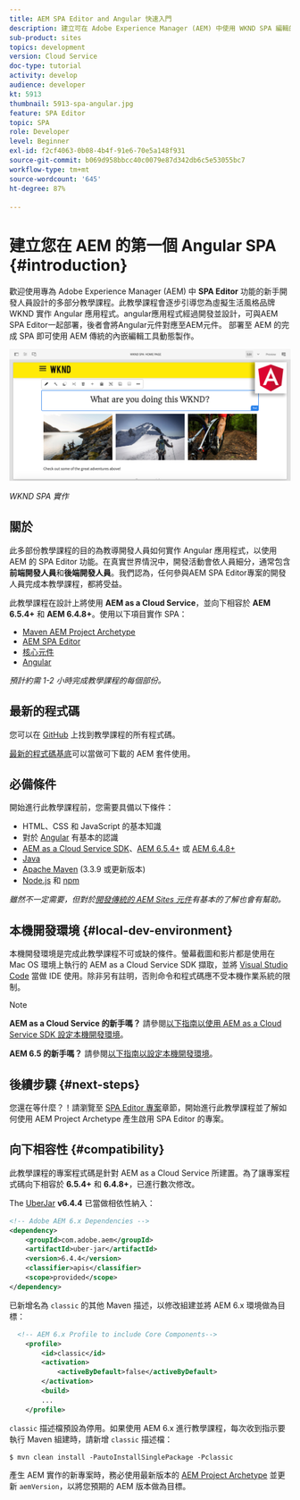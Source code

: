 ```yaml
---
title: AEM SPA Editor and Angular 快速入門
description: 建立可在 Adobe Experience Manager (AEM) 中使用 WKND SPA 編輯的第一個 Angular Single Page Application (SPA)。
sub-product: sites
topics: development
version: Cloud Service
doc-type: tutorial
activity: develop
audience: developer
kt: 5913
thumbnail: 5913-spa-angular.jpg
feature: SPA Editor
topic: SPA
role: Developer
level: Beginner
exl-id: f2cf4063-0b08-4b4f-91e6-70e5a148f931
source-git-commit: b069d958bbcc40c0079e87d342db6c5e53055bc7
workflow-type: tm+mt
source-wordcount: '645'
ht-degree: 87%

---
```


# 建立您在 AEM 的第一個 Angular SPA {#introduction}

歡迎使用專為 Adobe Experience Manager (AEM) 中 **SPA Editor** 功能的新手開發人員設計的多部分教學課程。此教學課程會逐步引導您為虛擬生活風格品牌 WKND 實作 Angular 應用程式。angular應用程式經過開發並設計，可與AEM SPA Editor一起部署，後者會將Angular元件對應至AEM元件。 部署至 AEM 的完成 SPA 即可使用 AEM 傳統的內嵌編輯工具動態製作。

![實作的最終 SPA](assets/wknd-spa-implementation.png)

*WKND SPA 實作*

## 關於

此多部份教學課程的目的為教導開發人員如何實作 Angular 應用程式，以使用 AEM 的 SPA Editor 功能。在真實世界情況中，開發活動會依人員細分，通常包含&#x200B;**前端開發人員**&#x200B;和&#x200B;**後端開發人員**。我們認為，任何參與AEM SPA Editor專案的開發人員完成本教學課程，都將受益。

此教學課程在設計上將使用 **AEM as a Cloud Service**，並向下相容於 **AEM 6.5.4+** 和 **AEM 6.4.8+**。使用以下項目實作 SPA：

* [Maven AEM Project Archetype](https://experienceleague.adobe.com/docs/experience-manager-core-components/using/developing/archetype/overview.html)
* [AEM SPA Editor](https://experienceleague.adobe.com/docs/experience-manager-65/developing/headless/spas/spa-walkthrough.html#content-editing-experience-with-spa)
* [核心元件](https://experienceleague.adobe.com/docs/experience-manager-core-components/using/introduction.html)
* [Angular](https://angular.io/)

*預計約需 1-2 小時完成教學課程的每個部份。*

## 最新的程式碼

您可以在 [GitHub](https://github.com/adobe/aem-guides-wknd-spa) 上找到教學課程的所有程式碼。

[最新的程式碼基底](https://github.com/adobe/aem-guides-wknd-spa/releases)可以當做可下載的 AEM 套件使用。

## 必備條件

開始進行此教學課程前，您需要具備以下條件：

* HTML、CSS 和 JavaScript 的基本知識
* 對於 [Angular](https://angular.io/) 有基本的認識
* [AEM as a Cloud Service SDK](https://experienceleague.adobe.com/docs/experience-manager-learn/cloud-service/local-development-environment-set-up/aem-runtime.html#download-the-aem-as-a-cloud-service-sdk)、[AEM 6.5.4+](https://helpx.adobe.com/tw/experience-manager/aem-releases-updates.html#65) 或 [AEM 6.4.8+](https://helpx.adobe.com/tw/experience-manager/aem-releases-updates.html#64)
* [Java](https://downloads.experiencecloud.adobe.com/content/software-distribution/en/general.html)
* [Apache Maven](https://maven.apache.org/) (3.3.9 或更新版本)
* [Node.js](https://nodejs.org/en/) 和 [npm](https://www.npmjs.com/)

*雖然不一定需要，但對於[開發傳統的 AEM Sites 元件](https://experienceleague.adobe.com/docs/experience-manager-learn/getting-started-wknd-tutorial-develop/overview.html)有基本的了解也會有幫助。*

## 本機開發環境 {#local-dev-environment}

本機開發環境是完成此教學課程不可或缺的條件。螢幕截圖和影片都是使用在 Mac OS 環境上執行的 AEM as a Cloud Service SDK 擷取，並將 [Visual Studio Code](https://code.visualstudio.com/) 當做 IDE 使用。除非另有註明，否則命令和程式碼應不受本機作業系統的限制。

>[!NOTE]
>
> **AEM as a Cloud Service 的新手嗎？** 請參閱[以下指南以使用 AEM as a Cloud Service SDK 設定本機開發環境](https://experienceleague.adobe.com/docs/experience-manager-learn/cloud-service/local-development-environment-set-up/overview.html)。
>
> **AEM 6.5 的新手嗎？** 請參閱[以下指南以設定本機開發環境](https://experienceleague.adobe.com/docs/experience-manager-learn/foundation/development/set-up-a-local-aem-development-environment.html)。

## 後續步驟 {#next-steps}

您還在等什麼？！請瀏覽至 [SPA Editor 專案](create-project.md)章節，開始進行此教學課程並了解如何使用 AEM Project Archetype 產生啟用 SPA Editor 的專案。

## 向下相容性 {#compatibility}

此教學課程的專案程式碼是針對 AEM as a Cloud Service 所建置。為了讓專案程式碼向下相容於 **6.5.4+** 和 **6.4.8+**，已進行數次修改。

The [UberJar](https://experienceleague.adobe.com/docs/experience-manager-65/developing/devtools/ht-projects-maven.html#what-is-the-uberjar) **v6.4.4** 已當做相依性納入：

```xml
<!-- Adobe AEM 6.x Dependencies -->
<dependency>
    <groupId>com.adobe.aem</groupId>
    <artifactId>uber-jar</artifactId>
    <version>6.4.4</version>
    <classifier>apis</classifier>
    <scope>provided</scope>
</dependency>
```

已新增名為 `classic` 的其他 Maven 描述，以修改組建並將 AEM 6.x 環境做為目標：

```xml
  <!-- AEM 6.x Profile to include Core Components-->
    <profile>
        <id>classic</id>
        <activation>
            <activeByDefault>false</activeByDefault>
        </activation>
        <build>
        ...
    </profile>
```

`classic` 描述檔預設為停用。如果使用 AEM 6.x 進行教學課程，每次收到指示要執行 Maven 組建時，請新增 `classic` 描述檔：

```shell
$ mvn clean install -PautoInstallSinglePackage -Pclassic
```

產生 AEM 實作的新專案時，務必使用最新版本的 [AEM Project Archetype](https://github.com/adobe/aem-project-archetype) 並更新 `aemVersion`，以將您預期的 AEM 版本做為目標。

